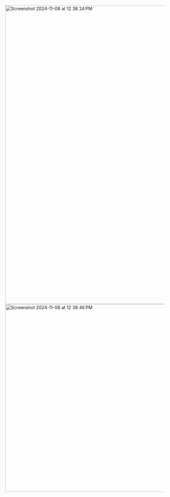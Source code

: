 <img width="942" alt="Screenshot 2024-11-08 at 12 38 24 PM" src="https://github.com/user-attachments/assets/cf029383-8b31-4b32-8194-4a2d95228596">
<img width="592" alt="Screenshot 2024-11-08 at 12 38 46 PM" src="https://github.com/user-attachments/assets/9ba21484-54ba-4a6b-ada4-14c7f00ef990">
